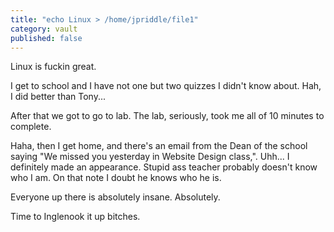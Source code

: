 ```yaml
---
title: "echo Linux > /home/jpriddle/file1"
category: vault
published: false
---
```


Linux is fuckin great.

I get to school and I have not one but two quizzes I didn't know about.
Hah, I did better than Tony...

After that we got to go to lab. The lab, seriously, took me all of 10
minutes to complete.

Haha, then I get home, and there's an email from the Dean of the school saying
"We missed you yesterday in Website Design class,". Uhh... I definitely made
an appearance. Stupid ass teacher probably doesn't know who I am. On that note
I doubt he knows who he is.

Everyone up there is absolutely insane. Absolutely.

Time to Inglenook it up bitches.
